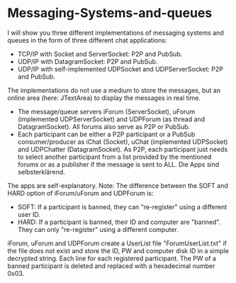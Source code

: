 # Messaging-Systems-and-queues
I will show you three different implementations of messaging systems and queues in the form of three different chat applications:
- TCP/IP with Socket and ServerSocket: P2P and PubSub.
- UDP/IP with DatagramSocket: P2P and PubSub.
- UDP/IP with self-implemented UDPSocket and UDPServerSocket: P2P and PubSub.

The implementations do not use a medium to store the messages, but an online area (here: JTextArea) to display the messages in real time.
- The message/queue servers iForum (ServerSocket), uForum (implemented UDPServerSocket) and UDPForum (as thread and DatagramSocket). All forums also serve as P2P or PubSub.
- Each participant can be either a P2P participant or a PubSub consumer/producer as iChat (Socket), uChat (implemented UDPSocket) and UDPChatter (DatagramSocket). As P2P, each participant just needs to select another participant from a list provided by the mentioned forums or as a publisher if the message is sent to ALL.
  Die Apps sind selbsterklärend.

The apps are self-explanatory.
Note: The difference between the SOFT and HARD option of iForum/uForum and UDPForum is:
- SOFT: If a participant is banned, they can "re-register" using a different user ID.
- HARD: If a participant is banned, their ID and computer are "banned". They can only "re-register" using a different computer.

iForum, uForum and UDPForum create a UserList file "ForumUserList.txt" if the file does not exist and store the ID, PW and computer disk ID in a simple decrypted string. Each line for each registered participant. The PW of a banned participant is deleted and replaced with a hexadecimal number 0x03.
